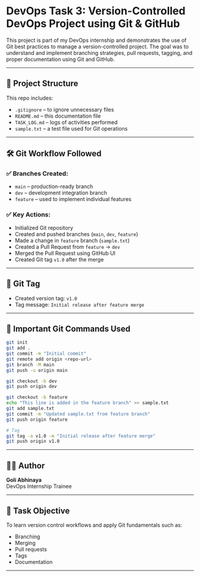 
# DevOps Task 3: Version-Controlled DevOps Project using Git & GitHub

This project is part of my DevOps internship and demonstrates the use of Git best practices to manage a version-controlled project. The goal was to understand and implement branching strategies, pull requests, tagging, and proper documentation using Git and GitHub.

---

## 📁 Project Structure

This repo includes:

- `.gitignore` – to ignore unnecessary files
- `README.md` – this documentation file
- `TASK_LOG.md` – logs of activities performed
- `sample.txt` – a test file used for Git operations

---

## 🛠️ Git Workflow Followed

### ✅ Branches Created:
- `main` – production-ready branch
- `dev` – development integration branch
- `feature` – used to implement individual features

### ✅ Key Actions:
- Initialized Git repository
- Created and pushed branches (`main`, `dev`, `feature`)
- Made a change in `feature` branch (`sample.txt`)
- Created a Pull Request from `feature` → `dev`
- Merged the Pull Request using GitHub UI
- Created Git tag `v1.0` after the merge

---

## 🔖 Git Tag

- Created version tag: `v1.0`
- Tag message: `Initial release after feature merge`

---

## 💬 Important Git Commands Used

```bash
git init
git add .
git commit -m "Initial commit"
git remote add origin <repo-url>
git branch -M main
git push -u origin main

git checkout -b dev
git push origin dev

git checkout -b feature
echo "This line is added in the feature branch" >> sample.txt
git add sample.txt
git commit -m "Updated sample.txt from feature branch"
git push origin feature

# Tag
git tag -a v1.0 -m "Initial release after feature merge"
git push origin v1.0
```

---

## 🙋‍♀️ Author

**Goli Abhinaya**  
DevOps Internship Trainee

---

## 📌 Task Objective

To learn version control workflows and apply Git fundamentals such as:
- Branching
- Merging
- Pull requests
- Tags
- Documentation

---
